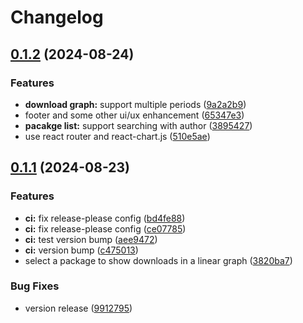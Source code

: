 # Changelog

## [0.1.2](https://github.com/GloryWong/npm-stat/compare/npm-stat-v0.1.1...npm-stat-v0.1.2) (2024-08-24)


### Features

* **download graph:** support multiple periods ([9a2a2b9](https://github.com/GloryWong/npm-stat/commit/9a2a2b9c331f8eb23fc7491bb597de73bdb2a88d))
* footer and some other ui/ux enhancement ([65347e3](https://github.com/GloryWong/npm-stat/commit/65347e396ebeb5dbf45714a32db36d7356d60548))
* **pacakge list:** support searching with author ([3895427](https://github.com/GloryWong/npm-stat/commit/38954279f9d2957741e8af9c03e04c106bcc2876))
* use react router and react-chart.js ([510e5ae](https://github.com/GloryWong/npm-stat/commit/510e5ae47170eafeed3b1a85f71489197e0a3272))

## [0.1.1](https://github.com/GloryWong/npm-stat/compare/npm-stat-v0.1.0...npm-stat-v0.1.1) (2024-08-23)


### Features

* **ci:** fix release-please config ([bd4fe88](https://github.com/GloryWong/npm-stat/commit/bd4fe889034314a3cbf885a3545a8f651bed0da8))
* **ci:** fix release-please config ([ce07785](https://github.com/GloryWong/npm-stat/commit/ce077857bdeec534ff118cee431e6358fd133c1b))
* **ci:** test version bump ([aee9472](https://github.com/GloryWong/npm-stat/commit/aee9472a9f24572f9d26df1a68529424c08b9226))
* **ci:** version bump ([c475013](https://github.com/GloryWong/npm-stat/commit/c475013420a205c227935409f84395e01fa8df8a))
* select a package to show downloads in a linear graph ([3820ba7](https://github.com/GloryWong/npm-stat/commit/3820ba7f67603b8eb5fa74cc7a282ccb5d7c6a56))


### Bug Fixes

* version release ([9912795](https://github.com/GloryWong/npm-stat/commit/9912795159d4834872869952e0508eb9dceb6b97))
